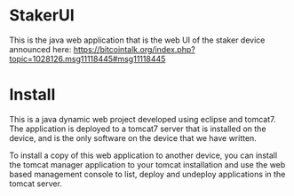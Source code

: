# StakerUI
This is the java web application that is the web UI of the staker device announced here: https://bitcointalk.org/index.php?topic=1028126.msg11118445#msg11118445

# Install

This is a java dynamic web project developed using eclipse and tomcat7. The application is deployed to a tomcat7 server that is installed on the device, and is the only software on the device that we have written.

To install a copy of this web application to another device, you can install the tomcat manager application to your tomcat installation and use the web based management console to list, deploy and undeploy applications in the tomcat server.